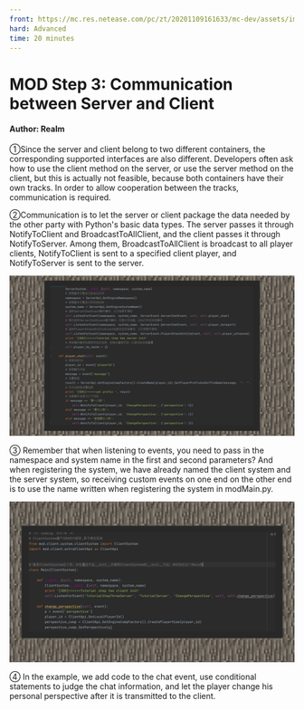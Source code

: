 ```yaml
--- 
front: https://mc.res.netease.com/pc/zt/20201109161633/mc-dev/assets/img/4_1.ca250d44.jpg 
hard: Advanced 
time: 20 minutes 
--- 
```

# MOD Step 3: Communication between Server and Client 

#### Author: Realm 

①Since the server and client belong to two different containers, the corresponding supported interfaces are also different. Developers often ask how to use the client method on the server, or use the server method on the client, but this is actually not feasible, because both containers have their own tracks. In order to allow cooperation between the tracks, communication is required. 

②Communication is to let the server or client package the data needed by the other party with Python's basic data types. The server passes it through NotifyToClient and BroadcastToAllClient, and the client passes it through NotifyToServer. Among them, BroadcastToAllClient is broadcast to all player clients, NotifyToClient is sent to a specified client player, and NotifyToServer is sent to the server. 

![](./images/4_1.jpg) 

③ Remember that when listening to events, you need to pass in the namespace and system name in the first and second parameters? And when registering the system, we have already named the client system and the server system, so receiving custom events on one end on the other end is to use the name written when registering the system in modMain.py. 

![](./images/4_2.jpg) 

④ In the example, we add code to the chat event, use conditional statements to judge the chat information, and let the player change his personal perspective after it is transmitted to the client. 

